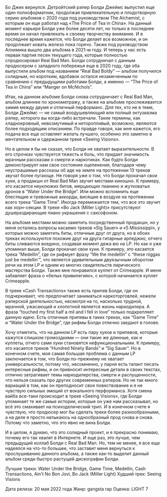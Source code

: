 Бо Джек вернулся. Детройтский рэпер Болди Джеймс выпустил еще один полноформатник, продолжая привлекательную и плодотворную серию альбомов с 2020 года под руководством The Alchemist, с которым он еще работал над «The Price of Tea in China». На данный момент карьере Болди уже более десяти лет, но только в последнее время он начал привлекать к своему творчеству внимание. И в последнее время кажется, что Болди делает все возможное, и он продолжает ковать железо пока горячо. Также под руководством Алхимика вышло два альбома в 2021-м году. И теперь у нас есть первая партия песен текущего года, которые полностью спродюсировал Real Bad Man. Болди сотрудничал с данным продюсером с западного побережья еще в 2020 году, где оба выпустили альбом под названием “Real Bad Boldy” — альбом получился солидным, но коротким, вдобавок остался незамеченным по сравнению с предыдущими работами Болди, а именно — “The Price of Tea in China” или “Manger on McNichols”.

Итак, на данном альбоме Болди снова сотрудничает с Real Bad Man, альбом длиннее по хронометражу, а также на альбоме прослеживается химия между двумя и отличный перформанс. Для тех, кто не в теме, Болди Джеймс — не самый воодушевляющий или полный энтузиазма рэпер, которого вы когда-либо встречали. Такие термины, как хладнокровный, невозмутимый и неторопливый, возможно, являются более подходящим описанием. По правде говоря, как мне кажется, его подача все еще оставляет желать лучшего, особенно это заметно в мечтательном и сдержанном треке «Seeing Visions».

Но в целом я бы не сказал, что Болди не хватает выразительности. В его строчках чувствуется тяжесть и боль, что придает значимость мрачным рассказам о смерти и наркотиках. Как будто Болди демонстрирует нам свое состояние оцепенения, благодаря чему неустрашимые рассказы об аде на земле на протяжении 13 треков звучат более пугающе. Не говоря уже о том, что Болди прокачал свои хуки, а продакшн от Real Bad Man звучит местами киношно. К примеру, это касается неуклюжих битов, мерцающих пианино и жутковатых дронов в “Water Under the Bridge”. Или можно вспомнить еще блестящие и тревожные аккорды, висящие в воздухе на протяжении всего трека “Game Time”. Иногда перемежается тем, что все это звучит как хорн-секции. В треке «Bo Jack (Miller Light)» присутствуют душераздирающие пиано украшения с саксофоном.

На альбоме местами можно заметить посредственный продакшн, но у меня остались вопросы касаемо треков «Sig Sauer» и «5 Mississippi», у которых можно заметить биты, отличные друг от друга, но в обоих треках используются похожие друг на друга гитарные арпеджио, отчего биты сливаются воедино, создавая момент дежа вю на LP. Но как я уже упоминал выше, Болди прокачал свои хуки. К примеру, это касается трека “Medellin”, где он рифмует фразу “We the medellín” с “these niggas just be medellin'”, что является удивительным двуязычным оборотом речи на этом LP и одним из многих свидетельств лирического мастерства Болди. Также мне понравился куплет от Crimeapple. И меня забавляет фраза о «белых привилегиях», с которой начинается куплет Crimeapple.

В треке «Cash Transactions» также есть припев Болди, где он подчеркивает, что предпочитает заниматься наркоторговлей, нежели рэперской деятельностью, несмотря на то, насколько трудной, мрачной, ужасающей и хлопотной является жизнь наркодилера. А фраза “touched my first half a mil and I fell in love” только подкрепляет данную идею. Есть отличные припевы в таких треках, как “Game Time” и “Water Under the Bridge”, где рифмы Болди отлично заедают в голове.

Хочу отметить, что на данном LP есть пару хуков и припевов, которые кажутся слишком громоздкими — они такие же длинные, как и куплеты, отчего сами хуки становятся нефункциональными. К примеру, это касается треков “Hundred Ninety Bands” и “Sig Sauer”. Но в конечном счете, моя самая большая проблема с данным LP заключается в том, что Болди по-прежнему не хватает универсальности, потому что, несомненно, у парня есть талант писать интересные рифмы, и он привносит интересные детали в своих текстах, отлично затрагивает темы наркодилерства, смерти и распущенности, что нельзя сказать про других современных рэперов. Но не так много вариаций в том, как он преподносит свое повествование и я не чувствую сильных эмоций от вокального перформанса. Хотя смена вайба все-таки происходит в треке «Seeing Visions», где Болди упоминает те же самые истории, которые он уже нам рассказывал, но всё это смахивает на психоделический трип. И в конечном счете я чувствую, что продюсер мог бы сделать треки более разнообразными, а на деле я просто натыкаюсь на однообразный прод снова и снова. Потому что заметно, что это явно не вина Болди.

И в целом, я думаю, что это солидный проект, и я прекрасно понимаю, почему его так хвалят в Интернете. И еще раз, это лучше, чем предыдущий коллаб Болди с Real Bad Man. Но, тем не менее, я все еще надеялся на что-то большее, что заставит меня вернуться к прослушиванию данного альбома, а также как-то выделит данный альбом среди быстро растущей дискографии Болди.

Лучшие треки: Water Under the Bridge, Game Time, Medellin, Cash Transactions, Ain't No Bon Jovi, Bo Jack (Miller Light)
Худший трек: Seeing Visions

Дата релиза: 20 мая 2022 года
Жанр: gangsta rap
Оценка: LIGHT 7
